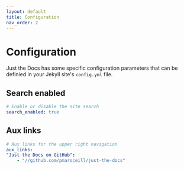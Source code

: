```yaml
---
layout: default
title: Configuration
nav_order: 2
---
```


# Configuration

Just the Docs has some specific configuration parameters that can be definied in your Jekyll site's `config.yml` file.

## Search enabled

```yml
# Enable or disable the site search
search_enabled: true
```

## Aux links

```yml
# Aux links for the upper right navigation
aux_links:
"Just the Docs on GitHub":
    - "//github.com/pmarsceill/just-the-docs"
```

